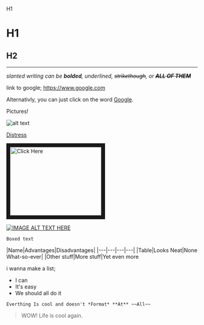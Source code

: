 H1
# H1

H2
---
---

*slanted writing can be **bolded**, underlined, ~~strikethough~~, or **_~~ALL OF THEM~~_***


link to google; https://www.google.com

Alternativly, you can just click on the word [Google](https://www.youtube.com/watch?v=dQw4w9WgXcQ "Google Homepage").

Pictures!

![alt text](../../../../../C:/Users/npall/Desktop/memes/Distress.jpg "Distress")

[Distress](../../../../../C:/Users/npall/Desktop/memes/Distress.jpg "Distress")

<a href="https://www.youtube.com/watch?v=dQw4w9WgXcQ
" target="_blank"><img src="../../../../../C:/Users/npall/Desktop/memes/Distress.jpg" 
alt="Click Here" width="240" height="180" border="10" /></a>

[![IMAGE ALT TEXT HERE](../../../../../C:/Users/npall/Desktop/memes/Distress.jpg "Distress")](https://www.youtube.com/watch?v=dQw4w9WgXcQ)

`Boxed text`

|Name|Advantages|Disadvantages|
|---|---|---|---|
|Table|Looks Neat|None What-so-ever|
|Other stuff|More stuff|Yet even more

i wanna make a list;

- I can
- It's easy
- We should all do it

```
Everthing Is cool and doesn't *Format* **At** ~~All~~
```

>WOW! Life is cool again.